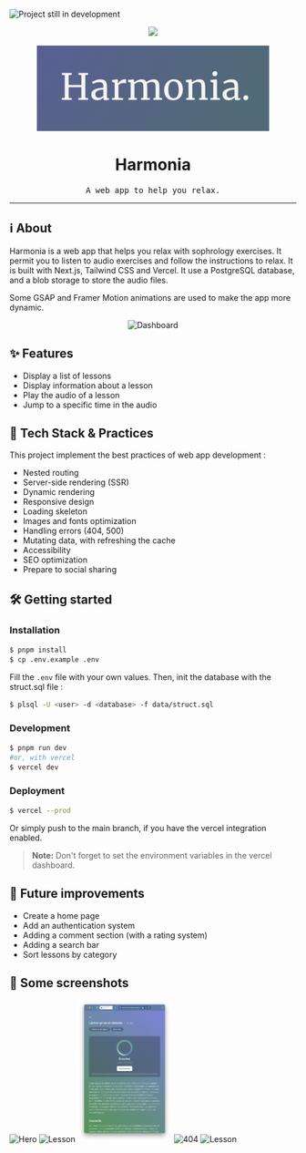 ![Project still in development](https://img.shields.io/badge/status-finished-green)

<p align="center">
	<img src="https://skillicons.dev/icons?i=ts,next,tailwind,postgresql,vercel" height="30" />
</p>

<p align="center">
	<img src="docs/logo.png" alt="Icon of the project" height="150"/>
</p>

# <div align="center">Harmonia</div>
<div align="center">
	<samp>A web app to help you relax.</samp>
</div>

<hr>


## ℹ️ About
Harmonia is a web app that helps you relax with sophrology exercises. It permit you to listen to audio exercises and follow the instructions to relax. It is built with Next.js, Tailwind CSS and Vercel. 
It use a PostgreSQL database, and a blob storage to store the audio files.

Some GSAP and Framer Motion animations are used to make the app more dynamic.

<p align="center">
	<img src="docs/dashboard.png" alt="Dashboard" width="1000"/>
</p>


## ✨ Features
- Display a list of lessons
- Display information about a lesson
- Play the audio of a lesson
- Jump to a specific time in the audio


## 🚀 Tech Stack & Practices
This project implement the best practices of web app development : 
- Nested routing
- Server-side rendering (SSR)
- Dynamic rendering
- Responsive design
- Loading skeleton
- Images and fonts optimization
- Handling errors (404, 500)
- Mutating data, with refreshing the cache
- Accessibility
- SEO optimization
- Prepare to social sharing


## 🛠️ Getting started

### Installation

```bash
$ pnpm install
$ cp .env.example .env
```

Fill the `.env` file with your own values. Then, init the database with the struct.sql file :

```bash
$ plsql -U <user> -d <database> -f data/struct.sql
````


### Development
```bash
$ pnpm run dev 
#or, with vercel
$ vercel dev
```

### Deployment
```bash
$ vercel --prod
```

Or simply push to the main branch, if you have the vercel integration enabled.

> **Note:** Don't forget to set the environment variables in the vercel dashboard.


## 📝 Future improvements
- Create a home page
- Add an authentication system
- Adding a comment section (with a rating system)
- Adding a search bar
- Sort lessons by category


## 🌅 Some screenshots
<div>
	<img src="docs/hero.png" alt="Hero" height="250"/>
	<img src="docs/dashboard.png" alt="Lesson" height="250"/>
	<img src="docs/mobile.png" alt="Lesson" height="250"/>
	<img src="docs/404.png" alt="404" height="250"/>
	<img src="docs/500.png" alt="Lesson" height="250"/>
</div>